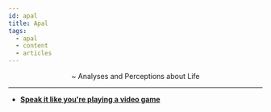 ```yaml
---
id: apal
title: Apal
tags:
  - apal
  - content
  - articles
---
```


<p align="center">
 ~ Analyses and Perceptions about Life
</p>

---

- [**Speak it like you're playing a video game**](https://dev.to/beatrizoliveira/speak-it-like-you-re-playing-a-video-game-86o)
